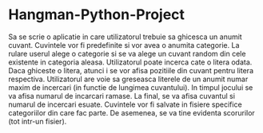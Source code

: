 # Hangman-Python-Project
Sa se scrie o aplicatie in care utilizatorul trebuie sa ghicesca un anumit cuvant. Cuvintele vor
fi predefinite si vor avea o anumita categorie. La rulare userul alege o categorie si se va alege
un cuvant random din cele existente in categoria aleasa. Utilizatorul poate incerca cate o
litera odata. Daca ghiceste o litera, atunci i se vor afisa pozitiile din cuvant pentru litera
respectiva. Utilizatorul are voie sa greseasca literele de un anumit numar maxim de incercari
(in functie de lungimea cuvantului). In timpul jocului se va afisa numarul de incarcari ramase.
La final, se va afisa cuvantul si numarul de incercari esuate. Cuvintele vor fi salvate in fisiere
specifice categoriilor din care fac parte. De asemenea, se va tine evidenta scorurilor (tot
intr-un fisier).

